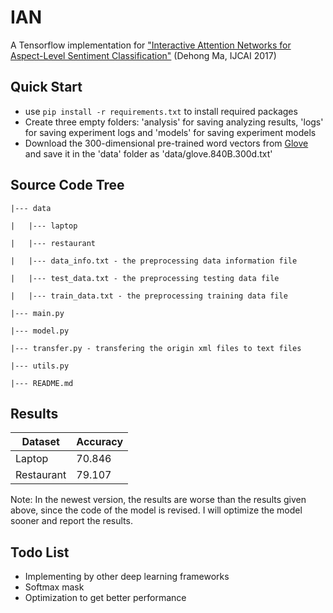 # IAN

A Tensorflow implementation for ["Interactive Attention Networks for Aspect-Level Sentiment Classification"](https://arxiv.org/pdf/1709.00893.pdf) (Dehong Ma, IJCAI 2017)

## Quick Start

- use `pip install -r requirements.txt` to install required packages
- Create three empty folders: 'analysis' for saving analyzing results, 'logs' for saving experiment logs and 'models' for saving experiment models 
- Download the 300-dimensional pre-trained word vectors from [Glove](https://nlp.stanford.edu/projects/glove/) and save it in the 'data' folder as 'data/glove.840B.300d.txt'

## Source Code Tree

```
|--- data

|	|--- laptop

|	|--- restaurant

|	|--- data_info.txt - the preprocessing data information file

|	|--- test_data.txt - the preprocessing testing data file

|	|--- train_data.txt - the preprocessing training data file

|--- main.py

|--- model.py

|--- transfer.py - transfering the origin xml files to text files

|--- utils.py

|--- README.md
```

## Results

| Dataset    | Accuracy |
| ---------- | -------- |
| Laptop     | 70.846   |
| Restaurant | 79.107   |

Note: In the newest version, the results are worse than the results given above, since the code of the model is revised.
I will optimize the model sooner and report the results.

## Todo List

- Implementing by other deep learning frameworks
- Softmax mask
- Optimization to get better performance
